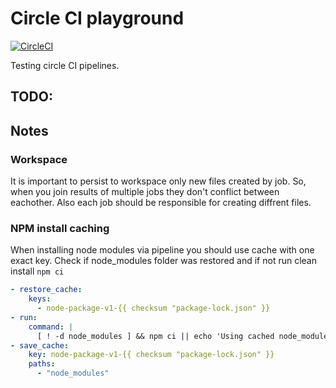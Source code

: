 # Circle CI playground

[![CircleCI](https://circleci.com/gh/Xesenix/circleci-playground/tree/main.svg?style=svg)](https://circleci.com/gh/Xesenix/circleci-playground/tree/main)

Testing circle CI pipelines.

## TODO:


## Notes

### Workspace

It is important to persist to workspace only new files created by job. So, when you join results of multiple jobs they don't conflict between eachother. Also each job should be responsible for creating diffrent files.

### NPM install caching

When installing node modules via pipeline you should use cache with one exact key. Check if node_modules folder was restored and if not run clean install `npm ci`

```yml
- restore_cache:
    keys:
      - node-package-v1-{{ checksum "package-lock.json" }}
- run:
    command: |
      [ ! -d node_modules ] && npm ci || echo 'Using cached node_modules'
- save_cache:
    key: node-package-v1-{{ checksum "package-lock.json" }}
    paths:
      - "node_modules"
```
